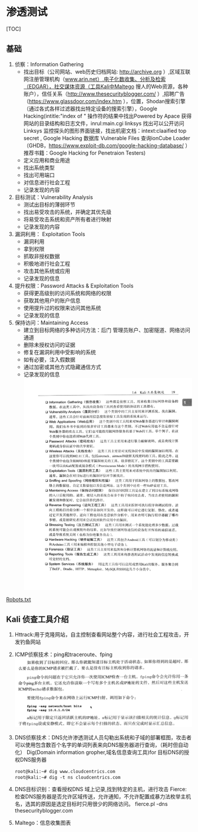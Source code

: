 

# 渗透测试
[TOC]
## 基础
1. 侦察：Information Gathering 
    - 找出目标（公司网站、web历史归档网站: http://archive.org ）,区域互联网注册管理机构（www.arin.net）,电子化数收集、分析及检索（EDGAR），社交谋体资源（工具Kali中Maltego 搜人的Web资源，各种账户），信任关系（http://www.thesecurityblogger.com/ ）,招聘广告（https://www.glassdoor.com/index.htm ），位置，Shodan搜索引擎（通过各式各样过滤器找出特定设备的搜索引擎），Google Hacking(intitle:"index of " 操作符的结果中找出Powered by Apace 获得网站的目录结构和日志文件，inrul:main.cgi linksys 找出可以公开访问Linksys 监控探头的图形界面链接，找出机密文档：intext:claaified top secret , Google Hacking 数据库  Vulnerable Files 查询ionCube Loader（GHDB，https://www.exploit-db.com/google-hacking-database/ ）推荐书籍：Google Hacking for Penetraion Testers)
    - 定义应用和商业用途
    - 找出系统类型
    - 找出可用端口
    - 对信息进行社会工程
    - 记录发现的内容
2. 目标测试：Vulnerability Analysis
    - 测试出目标的薄弱环节
    - 找出易受攻击的系统，并确定其优先级
    - 将易受攻击系统和资产所有者进行映射
    - 记录发现的内容
3. 漏洞利用： Exploitation Tools
    - 漏洞利用
    - 拿到权限
    - 抓取非授权数据
    - 积极地进行社会工程
    - 攻击其他系统或应用
    - 记录发现的信息
4. 提升权限：Password Attacks & Exploitation Tools
    - 获得更高级别的访问系统和网络的权限
    - 获取其他用户的账户信息
    - 使用提升过的权限来访问其他系统
    - 记录发现的信息
5. 保持访问：Maintaining Access
    - 建立到目标网络的多种访问方法：后门 管理员账户、加密隧道、网络访问通道
    - 删除未授权访问的证据
    - 修复在漏洞利用中受影响的系统
    - 如有必要，注入假数据
    - 通过加密或其他方式隐藏通信方式
    - 记录发现的信息
![kali linux](test/kali%20linux.jpg)

[Robots.txt](https://www.facebook.com/robots.txt)
    

## Kali 侦查工具介绍
1. Httrack:用于克隆网站，自主控制查看网站整个内容，进行社会工程攻击，开发钓鱼网站
2. ICMP侦察技术：ping和traceroute、fping  
![](test/15285616623165.jpg)

1. DNS侦察技术：DNS允许渗透测试人员勾勒出系统和子域的部署框图，攻击者可以使用包含数百个名字的单词列表来向DNS服务器进行查询，（耗时但自动化）
  Dig(Domain information gropher,域名信息查询工具)for 目标DNS的授权DNS服务器
    
    ```
    root@kali:~# dig www.cloudcentrics.com
    root@kali:~# dig -t ns cloudcentrics.com
    ```      
4. DNS目标识别：查看授权DNS 域上记录,找到特定的主机，进行攻击
Fierce: 检查DNS服务器是否允许区域传送，允许通知，不允许配置成暴力法枚举主机名，选其的原因是选定目标时只用很少的网络访问。
fierce.pl -dns thesecurityblogger.com


5. Maltego：信息收集图表











